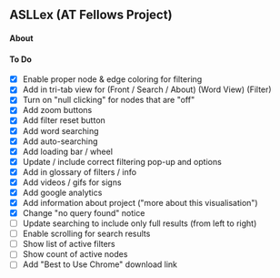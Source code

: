 ## ASLLex (AT Fellows Project)

#### About

#### To Do
- [x] Enable proper node & edge coloring for filtering
- [x] Add in tri-tab view for (Front / Search / About) (Word View) (Filter)
- [x] Turn on "null clicking" for nodes that are "off"
- [x] Add zoom buttons
- [x] Add filter reset button
- [x] Add word searching
- [x] Add auto-searching
- [x] Add loading bar / wheel
- [x] Update / include correct filtering pop-up and options
- [x] Add in glossary of filters / info
- [x] Add videos / gifs for signs
- [x] Add google analytics
- [x] Add information about project ("more about this visualisation")
- [x] Change "no query found" notice
- [ ] Update searching to include only full results (from left to right)
- [ ] Enable scrolling for search results
- [ ] Show list of active filters
- [ ] Show count of active nodes
- [ ] Add "Best to Use Chrome" download link
